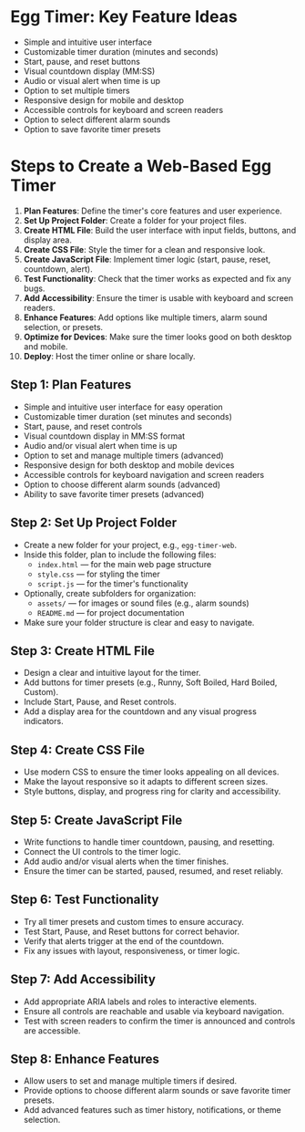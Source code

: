 # Egg Timer: Key Feature Ideas

- Simple and intuitive user interface
- Customizable timer duration (minutes and seconds)
- Start, pause, and reset buttons
- Visual countdown display (MM:SS)
- Audio or visual alert when time is up
- Option to set multiple timers
- Responsive design for mobile and desktop
- Accessible controls for keyboard and screen readers
- Option to select different alarm sounds
- Option to save favorite timer presets

# Steps to Create a Web-Based Egg Timer

1. **Plan Features**: Define the timer's core features and user experience.
2. **Set Up Project Folder**: Create a folder for your project files.
3. **Create HTML File**: Build the user interface with input fields, buttons, and display area.
4. **Create CSS File**: Style the timer for a clean and responsive look.
5. **Create JavaScript File**: Implement timer logic (start, pause, reset, countdown, alert).
6. **Test Functionality**: Check that the timer works as expected and fix any bugs.
7. **Add Accessibility**: Ensure the timer is usable with keyboard and screen readers.
8. **Enhance Features**: Add options like multiple timers, alarm sound selection, or presets.
9. **Optimize for Devices**: Make sure the timer looks good on both desktop and mobile.
10. **Deploy**: Host the timer online or share locally.

## Step 1: Plan Features

- Simple and intuitive user interface for easy operation
- Customizable timer duration (set minutes and seconds)
- Start, pause, and reset controls
- Visual countdown display in MM:SS format
- Audio and/or visual alert when time is up
- Option to set and manage multiple timers (advanced)
- Responsive design for both desktop and mobile devices
- Accessible controls for keyboard navigation and screen readers
- Option to choose different alarm sounds (advanced)
- Ability to save favorite timer presets (advanced)

## Step 2: Set Up Project Folder

- Create a new folder for your project, e.g., `egg-timer-web`.
- Inside this folder, plan to include the following files:
  - `index.html` — for the main web page structure
  - `style.css` — for styling the timer
  - `script.js` — for the timer's functionality
- Optionally, create subfolders for organization:
  - `assets/` — for images or sound files (e.g., alarm sounds)
  - `README.md` — for project documentation
- Make sure your folder structure is clear and easy to navigate.

## Step 3: Create HTML File

- Design a clear and intuitive layout for the timer.
- Add buttons for timer presets (e.g., Runny, Soft Boiled, Hard Boiled, Custom).
- Include Start, Pause, and Reset controls.
- Add a display area for the countdown and any visual progress indicators.

## Step 4: Create CSS File

- Use modern CSS to ensure the timer looks appealing on all devices.
- Make the layout responsive so it adapts to different screen sizes.
- Style buttons, display, and progress ring for clarity and accessibility.

## Step 5: Create JavaScript File

- Write functions to handle timer countdown, pausing, and resetting.
- Connect the UI controls to the timer logic.
- Add audio and/or visual alerts when the timer finishes.
- Ensure the timer can be started, paused, resumed, and reset reliably.

## Step 6: Test Functionality

- Try all timer presets and custom times to ensure accuracy.
- Test Start, Pause, and Reset buttons for correct behavior.
- Verify that alerts trigger at the end of the countdown.
- Fix any issues with layout, responsiveness, or timer logic.

## Step 7: Add Accessibility

- Add appropriate ARIA labels and roles to interactive elements.
- Ensure all controls are reachable and usable via keyboard navigation.
- Test with screen readers to confirm the timer is announced and controls are accessible.

## Step 8: Enhance Features

- Allow users to set and manage multiple timers if desired.
- Provide options to choose different alarm sounds or save favorite timer presets.
- Add advanced features such as timer history, notifications, or theme selection.

